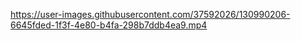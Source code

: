 https://user-images.githubusercontent.com/37592026/130990206-6645fded-1f3f-4e80-b4fa-298b7ddb4ea9.mp4
